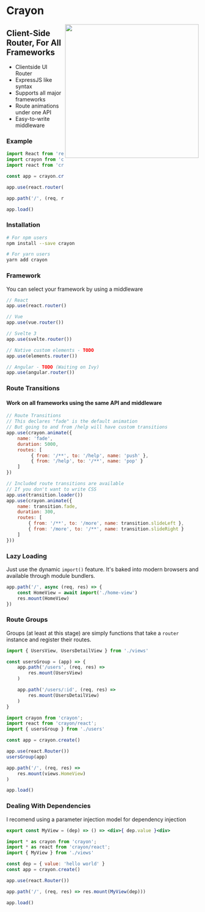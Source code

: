 # Crayon

<img align="right" width="350px" src="https://alshdavid.github.io/crayon/docs/logo.png">

## Client-Side Router, For All Frameworks

- Clientside UI Router
- ExpressJS like syntax
- Supports all major frameworks
- Route animations under one API
- Easy-to-write middleware

### Example

```jsx
import React from 'react'
import crayon from 'crayon'
import react from 'crayon/react'

const app = crayon.create()

app.use(react.router())

app.path('/', (req, res) => res.mount(() => <div>Hello World</div>))

app.load()
```

### Installation

```bash
# For npm users
npm install --save crayon

# For yarn users
yarn add crayon
```

### Framework

You can select your framework by using a middleware

```javascript
// React
app.use(react.router()

// Vue 
app.use(vue.router())

// Svelte 3
app.use(svelte.router())

// Native custom elements - TODO
app.use(elements.router())

// Angular - TODO (Waiting on Ivy)
app.use(angular.router())
```

### Route Transitions

#### Work on all frameworks using the same API and middleware

```javascript
// Route Transitions 
// This declares "fade" is the default animation
// But going to and from /help will have custom transitions
app.use(crayon.animate({
    name: 'fade',
    duration: 5000,
    routes: [
         { from: '/**', to: '/help', name: 'push' },
         { from: '/help', to: '/**', name: 'pop' }
    ]
})

// Included route transitions are available 
// If you don't want to write CSS
app.use(transition.loader())
app.use(crayon.animate({
    name: transition.fade,
    duration: 300,
    routes: [
        { from: '/**', to: '/more', name: transition.slideLeft },
        { from: '/more', to: '/**', name: transition.slideRight }
    ]
}))
```

### Lazy Loading

Just use the dynamic `import()` feature.
It's baked into modern browsers and available through module bundlers.

```javascript
app.path('/', async (req, res) => {
    const HomeView = await import('./home-view')
    res.mount(HomeView)
})
```

### Route Groups

Groups (at least at this stage) are simply functions that take a `router` instance and register their routes.

```javascript
import { UsersView, UsersDetailView } from './views'

const usersGroup = (app) => {
    app.path('/users', (req, res) =>
        res.mount(UsersView)
    )

    app.path('/users/:id', (req, res) =>
        res.mount(UsersDetailView)
    )
}
```

```javascript
import crayon from 'crayon';
import react from 'crayon/react';
import { usersGroup } from './users'

const app = crayon.create()

app.use(react.Router())
usersGroup(app)

app.path('/', (req, res) =>
    res.mount(views.HomeView)
)

app.load()
```

### Dealing With Dependencies

I recomend using a parameter injection model for dependency injection

```jsx
export const MyView = (dep) => () => <div>{ dep.value }<div>
```

```javascript
import * as crayon from 'crayon';
import * as react from 'crayon/react';
import { MyView } from './views'

const dep = { value: 'hello world' }
const app = crayon.create()

app.use(react.Router())

app.path('/', (req, res) => res.mount(MyView(dep)))

app.load()
```
